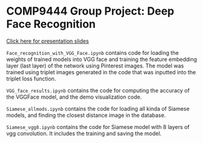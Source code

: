 # COMP9444 Group Project: Deep Face Recognition
[Click here for presentation slides](https://docs.google.com/presentation/d/1_sB9pA229NyX3D3ew4zZGrxLdDZYUGNciRHDHe4GxIk/edit?usp=sharing)

`Face_recognition_with_VGG_Face.ipynb` contains code for loading the weights of trained models into VGG face and training the feature embedding layer (last layer) of the network using Pinterest images. The model was trained using triplet images generated in the code that was inputted into the triplet loss function.

`VGG_face_results.ipynb` contains the code for computing the accuracy of the VGGFace model, and the demo visualization code.

`Siamese_allmods.ipynb` contains the code for loading all kinda of Siamese models, and finding the closest distance image in the database.

`Siamese_vgg8.ipynb` contains the code for Siamese model with 8 layers of vgg convolution. It includes the training and saving the model.

